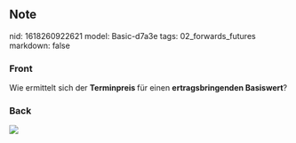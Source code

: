 ## Note
nid: 1618260922621
model: Basic-d7a3e
tags: 02_forwards_futures
markdown: false

### Front
Wie ermittelt sich der <b>Terminpreis </b>für einen <b>ertragsbringenden Basiswert</b>?

### Back
<img src="paste-e1b4153bb825d9c9899551797f8640edfbc5b64c.jpg">

